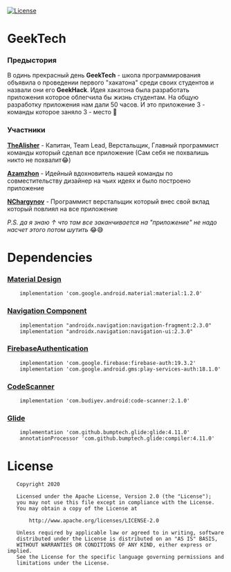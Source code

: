 [![License](https://img.shields.io/badge/License-Apache-brightgreen.svg)](https://github.com/TheAlisher/GeekTechApp/blob/master/LICENSE.md)
# GeekTech

### Предыстория
В одинь прекрасный день **GeekTech** - школа программирования объявила о проведении первого "хакатона" среди своих студентов и назвали они его **GeekHack**. Идея хакатона была разработать приложения которое облегчила бы жизнь студентам. На общую разработку приложения нам дали 50 часов. И это приложение 3 - команды которое заняло 3 - место 🥳

### Участники
**[TheAlisher](https://github.com/TheAlisher)** - Капитан, Team Lead, Верстальщик, Главный программист команды который сделал все приложение (Сам себя не похвалишь никто не похвалит😂) 

**[Azamzhon](https://github.com/Azamzhon)** - Идейный вдохновитель нашей команды по совместительству дизайнер на чьих идеях и было построено приложение

**[NChargynov](https://github.com/NChargynov)** - Программист верстальщик который внес свой вклад который повлиял на все приложение

*P.S. да я знаю ↑ что там все заканчивается на "приложение" не надо насчет этого потом шутить* 😂😅

# Dependencies

### [Material Design](https://github.com/material-components/material-components-android)
```
    implementation 'com.google.android.material:material:1.2.0'
```

### [Navigation Component](https://developer.android.com/guide/navigation/navigation-getting-started)
```
    implementation "androidx.navigation:navigation-fragment:2.3.0"
    implementation "androidx.navigation:navigation-ui:2.3.0"
```

### [FirebaseAuthentication](https://firebase.google.com/docs/auth/android/firebaseui?authuser=0)
```
    implementation 'com.google.firebase:firebase-auth:19.3.2'
    implementation 'com.google.android.gms:play-services-auth:18.1.0'
```

### [CodeScanner](https://github.com/yuriy-budiyev/code-scanner)
```
    implementation 'com.budiyev.android:code-scanner:2.1.0'
```

### [Glide](https://github.com/bumptech/glide)
```
    implementation 'com.github.bumptech.glide:glide:4.11.0'
    annotationProcessor 'com.github.bumptech.glide:compiler:4.11.0'
```

# License
```
   Copyright 2020
    
   Licensed under the Apache License, Version 2.0 (the "License");
   you may not use this file except in compliance with the License.
   You may obtain a copy of the License at

       http://www.apache.org/licenses/LICENSE-2.0

   Unless required by applicable law or agreed to in writing, software
   distributed under the License is distributed on an "AS IS" BASIS,
   WITHOUT WARRANTIES OR CONDITIONS OF ANY KIND, either express or implied.
   See the License for the specific language governing permissions and
   limitations under the License.
```


   
